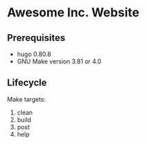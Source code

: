 # Awesome Inc. Website

## Prerequisites

- hugo 0.80.8
- GNU Make version 3.81 or 4.0

## Lifecycle

Make targets:

1. clean
2. build
3. post
4. help
